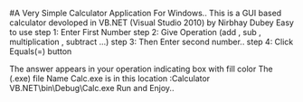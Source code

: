 #A Very Simple Calculator Application For Windows..
This is a GUI based calculator devoloped in VB.NET (Visual Studio 2010) by Nirbhay Dubey
Easy to use 
step 1:
Enter First Number
step 2:
Give Operation (add , sub , multiplication , subtract ...)
step 3:
Then Enter second number..
step 4:
Click Equals(=) button

The answer appears in your operation indicating box with fill color 
The (.exe) file Name Calc.exe is in this location :Calculator VB.NET\bin\Debug\Calc.exe
Run and Enjoy..
